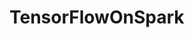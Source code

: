 <!--
Copyright 2016 Yahoo Inc.
Licensed under the terms of the Apache 2.0 license.
Please see LICENSE file in the project root for terms.
-->
# TensorFlowOnSpark
